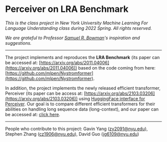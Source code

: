 # Perceiver on LRA Benchmark

_This is the class project in New York University Machine Learning For Language Understanding class during 2022 Spring. All rights reserved._

_We are grateful to Professor [Samuel R. Bowman](https://cims.nyu.edu/~sbowman/)'s inspiration and suggestions._

-----------------------------------------------
The project implements and reproduces the **LRA Benchmark** (its paper can be accessed at: [https://arxiv.org/abs/2011.04006](https://arxiv.org/abs/2011.04006)) based on the code coming from here: [https://github.com/mlpen/Nystromformer](https://github.com/mlpen/Nystromformer).

In addition, the project implements the newly released efficient transformer, Perceiver (its paper can be access at: [https://arxiv.org/abs/2103.03206](https://arxiv.org/abs/2103.03206)) using [HuggingFace interface for Perceiver](https://huggingface.co/docs/transformers/model_doc/perceiver). Our goal is to compare different efficient transformers for their abilities on handling long sequence data (long-context), and our paper can be accessed at: [click here]().

---------
People who contribute to this project: Gavin Yang (zy2091@nyu.edu), Stephen Zhang (cz1906@nyu.edu), David Guo (jg6109@nyu.edu)
